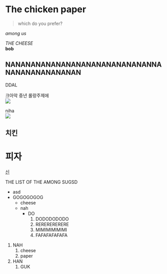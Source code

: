 # The chicken paper

> which do you prefer?

_among us_

*THE CHEESE*<br>
**bob**

## NANANANANANANANANANANANANANANNANANANANANANANAN
DDAL

크아악 중년 롤랑주제에<br>
<img src="https://external-preview.redd.it/can-anyone-explain-this-to-me-v0-fcueSeKPzdwV4okHb1gvsE4Hp2byknF9AWqb-Io8jTQ.jpg?format=pjpg&auto=webp&s=4979d7deb71b523260ee93d81317ea76b24687a7"/>

niha<br>
<image src="https://encrypted-tbn0.gstatic.com/images?q=tbn:ANd9GcRT3pWYs1--UEpOfgXQ0sFE5IxhzLxVaSGdDw&s"/>

치킨
----------
피자
================

[신](https://youtube.com)

THE LIST OF THE AMONG SUGSD
- asd
- GOGOGOGOG
  + cheese
  + nah
    * DO
      1. DODODODODO
      1. RERERERERERE
      1. MIMIMIMIMIMI
      1. FAFAFAFAFAFA

1. NAH
   1. cheese
   2. paper
2. HAN
   1. GUK
